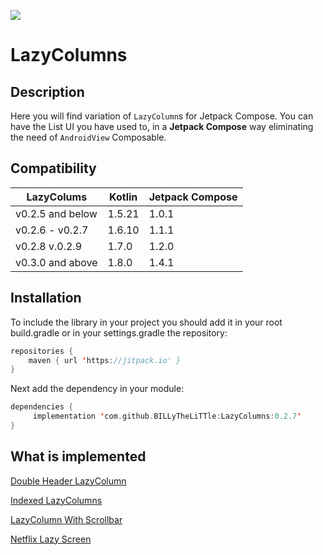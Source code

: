 [![](https://jitpack.io/v/BILLyTheLiTTle/LazyColumns.svg)](https://jitpack.io/#BILLyTheLiTTle/LazyColumns)

# LazyColumns

## Description
Here you will find variation of `LazyColumn`s for Jetpack Compose. You can have the List UI you have used to, in a **Jetpack Compose** way eliminating the need of `AndroidView` Composable.

## Compatibility
| LazyColums       | Kotlin | Jetpack Compose  |
|------------------| ------------- | ------------- |
| v0.2.5 and below | 1.5.21  | 1.0.1  |
| v0.2.6 - v0.2.7  | 1.6.10  | 1.1.1  |
| v0.2.8 v.0.2.9   | 1.7.0  | 1.2.0  |
| v0.3.0 and above | 1.8.0  | 1.4.1  |

## Installation
To include the library in your project you should add it in your root build.gradle or in your settings.gradle the repository:
```kotlin
repositories {
	maven { url 'https://jitpack.io' }
}
```
Next add the dependency in your module:
```kotlin
dependencies {
	 implementation 'com.github.BILLyTheLiTTle:LazyColumns:0.2.7'
}
```

## What is implemented

[Double Header LazyColumn](/Guidelines/Double_Header_LazyColumn.md)


[Indexed LazyColumns](/Guidelines/Indexed_LazyColumn.md)


[LazyColumn With Scrollbar](/Guidelines/LazyColum_with_scrollbar.md)

[Netflix Lazy Screen](/Guidelines/Netflix_Lazy_Screen.md)

